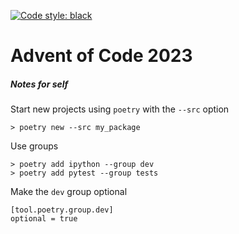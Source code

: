 [![Code style: black](https://img.shields.io/badge/code%20style-black-000000.svg)](https://github.com/psf/black)

# Advent of Code 2023

##### Notes for self

Start new projects using `poetry` with the `--src` option

```
> poetry new --src my_package
```

Use groups

```
> poetry add ipython --group dev
> poetry add pytest --group tests
```

Make the `dev` group optional

```
[tool.poetry.group.dev]
optional = true
```

